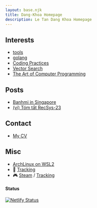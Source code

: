 ```yaml
---
layout: base.njk
title: Dang-Khoa Homepage
description: Le Tan Dang Khoa Homepage
---
```


## Interests

- [tools](/tools/)
- [golang](/golang/)
- [Coding Practices](/lora/)
- [Vector Search](https://github.com/dangkhoasdc/awesome-vector-database)
- [The Art of Computer Programming](https://github.com/dangkhoasdc/taocp)

## Posts
- [Banhmi in Singapore](/banhmi_sg/)
- [(vi) Tóm tắt RecSys-23](/recsys23/)

## Contact
- [My CV](https://www.overleaf.com/read/xrksrvbjptky#7a572b)

## Misc

- [ArchLinux on WSL2](https://gist.github.com/dangkhoasdc/ef5047b43359b73fd5a2299aa0a07b5e)
- 📖 [Tracking](https://trello.com/b/vcIzCSFj/reading-pipe)
- 🎮 [Steam](https://steamcommunity.com/profiles/76561198324160552/) / [Tracking](https://trello.com/b/o2ld2pnH)

#### Status

[![Netlify Status](https://api.netlify.com/api/v1/badges/d21a8e3b-2fea-4483-9340-c6af6107083c/deploy-status)](https://app.netlify.com/sites/venerable-piroshki-cc60e8/deploys)
